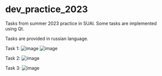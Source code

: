 # dev_practice_2023

Tasks from summer 2023 practice in SUAI. Some tasks are implemented using Qt.

Tasks are provided in russian language.

Task 1:
![image](https://github.com/jaroslav2324/dev_practice_2023/assets/94970404/60f8e2ae-d914-4785-b809-320da61d09f9)
![image](https://github.com/jaroslav2324/dev_practice_2023/assets/94970404/44426954-41b9-4462-8b54-0cea116827e3)

Task 2:
![image](https://github.com/jaroslav2324/dev_practice_2023/assets/94970404/67e227e1-1986-40bd-9891-ddc642959b0d)

Task 3:
![image](https://github.com/jaroslav2324/dev_practice_2023/assets/94970404/44d5d571-f97a-4734-89be-120851bcde20)

